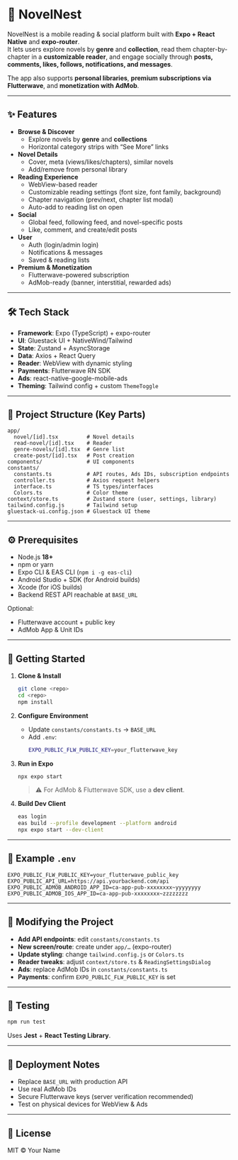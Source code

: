 # 📖 NovelNest

NovelNest is a mobile reading & social platform built with **Expo + React Native** and **expo-router**.  
It lets users explore novels by **genre** and **collection**, read them chapter-by-chapter in a **customizable reader**, and engage socially through **posts, comments, likes, follows, notifications, and messages**.  

The app also supports **personal libraries**, **premium subscriptions via Flutterwave**, and **monetization with AdMob**.

---

## ✨ Features

- **Browse & Discover**
  - Explore novels by **genre** and **collections**
  - Horizontal category strips with “See More” links
- **Novel Details**
  - Cover, meta (views/likes/chapters), similar novels
  - Add/remove from personal library
- **Reading Experience**
  - WebView-based reader
  - Customizable reading settings (font size, font family, background)
  - Chapter navigation (prev/next, chapter list modal)
  - Auto-add to reading list on open
- **Social**
  - Global feed, following feed, and novel-specific posts
  - Like, comment, and create/edit posts
- **User**
  - Auth (login/admin login)
  - Notifications & messages
  - Saved & reading lists
- **Premium & Monetization**
  - Flutterwave-powered subscription
  - AdMob-ready (banner, interstitial, rewarded ads)

---

## 🛠️ Tech Stack

- **Framework**: Expo (TypeScript) + expo-router
- **UI**: Gluestack UI + NativeWind/Tailwind
- **State**: Zustand + AsyncStorage
- **Data**: Axios + React Query
- **Reader**: WebView with dynamic styling
- **Payments**: Flutterwave RN SDK
- **Ads**: react-native-google-mobile-ads
- **Theming**: Tailwind config + custom `ThemeToggle`

---

## 📂 Project Structure (Key Parts)

```
app/
  novel/[id].tsx         # Novel details
  read-novel/[id].tsx    # Reader
  genre-novels/[id].tsx  # Genre list
  create-post/[id].tsx   # Post creation
components/              # UI components
constants/
  constants.ts           # API routes, Ads IDs, subscription endpoints
  controller.ts          # Axios request helpers
  interface.ts           # TS types/interfaces
  Colors.ts              # Color theme
context/store.ts         # Zustand store (user, settings, library)
tailwind.config.js       # Tailwind setup
gluestack-ui.config.json # Gluestack UI theme
```

---

## ⚙️ Prerequisites

- Node.js **18+**  
- npm or yarn  
- Expo CLI & EAS CLI (`npm i -g eas-cli`)  
- Android Studio + SDK (for Android builds)  
- Xcode (for iOS builds)  
- Backend REST API reachable at `BASE_URL`

Optional:
- Flutterwave account + public key  
- AdMob App & Unit IDs  

---

## 🚀 Getting Started

1. **Clone & Install**
   ```bash
   git clone <repo>
   cd <repo>
   npm install
   ```

2. **Configure Environment**
   - Update `constants/constants.ts` → `BASE_URL`
   - Add `.env`:
     ```bash
     EXPO_PUBLIC_FLW_PUBLIC_KEY=your_flutterwave_key
     ```

3. **Run in Expo**
   ```bash
   npx expo start
   ```

   > ⚠️ For AdMob & Flutterwave SDK, use a **dev client**.

4. **Build Dev Client**
   ```bash
   eas login
   eas build --profile development --platform android
   npx expo start --dev-client
   ```

---

## 📝 Example `.env`

```env
EXPO_PUBLIC_FLW_PUBLIC_KEY=your_flutterwave_public_key
EXPO_PUBLIC_API_URL=https://api.yourbackend.com/api
EXPO_PUBLIC_ADMOB_ANDROID_APP_ID=ca-app-pub-xxxxxxxx~yyyyyyyy
EXPO_PUBLIC_ADMOB_IOS_APP_ID=ca-app-pub-xxxxxxxx~zzzzzzzz
```

---

## 🔧 Modifying the Project

- **Add API endpoints**: edit `constants/constants.ts`
- **New screen/route**: create under `app/…` (expo-router)
- **Update styling**: change `tailwind.config.js` or `Colors.ts`
- **Reader tweaks**: adjust `context/store.ts` & `ReadingSettingsDialog`
- **Ads**: replace AdMob IDs in `constants/constants.ts`
- **Payments**: confirm `EXPO_PUBLIC_FLW_PUBLIC_KEY` is set

---

## 🧪 Testing

```bash
npm run test
```

Uses **Jest** + **React Testing Library**.

---

## 🚢 Deployment Notes

- Replace `BASE_URL` with production API
- Use real AdMob IDs
- Secure Flutterwave keys (server verification recommended)
- Test on physical devices for WebView & Ads

---

## 📜 License

MIT © Your Name
